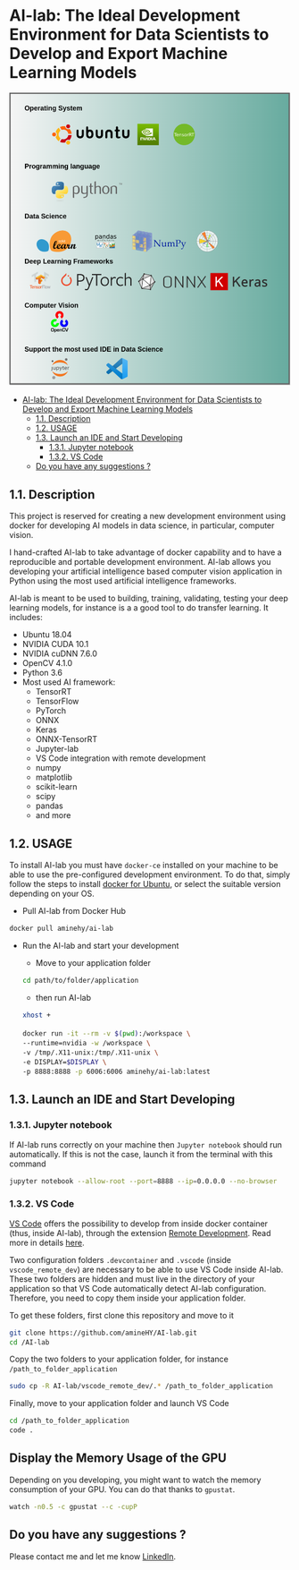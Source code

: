 # AI-lab: The Ideal Development Environment for Data Scientists to Develop and Export Machine Learning Models


![All in one solution for data science](AI-lab_logos.png)
<!-- TOC -->

- [AI-lab: The Ideal Development Environment for Data Scientists to Develop and Export Machine Learning Models](#ai-lab-the-ideal-development-environment-for-data-scientists-to-develop-and-export-machine-learning-models)
	- [1.1. Description](#11-description)
	- [1.2. USAGE](#12-usage)
	- [1.3. Launch an IDE and Start Developing](#13-launch-an-ide-and-start-developing)
		- [1.3.1. Jupyter notebook](#131-jupyter-notebook)
		- [1.3.2. VS Code](#132-vs-code)
	- [Do you have any suggestions ?](#do-you-have-any-suggestions-)

<!-- /TOC -->

## 1.1. Description

This project is reserved for creating a new development environment using docker for developing AI models in data science, in particular, computer vision.

I hand-crafted AI-lab to take advantage of docker capability and to have a reproducible and portable development environment. AI-lab allows you developing your artificial intelligence based computer vision application in Python using the most used artificial intelligence frameworks.

AI-lab is meant to be used to building, training, validating, testing your deep learning models, for instance is a a good tool to do transfer learning. It includes:

- Ubuntu 18.04
- NVIDIA CUDA 10.1
- NVIDIA cuDNN 7.6.0
- OpenCV 4.1.0
- Python 3.6
- Most used AI framework:
  - TensorRT
  - TensorFlow
  - PyTorch
  - ONNX
  - Keras
  - ONNX-TensorRT
  - Jupyter-lab
  - VS Code integration with remote development
  - numpy
  - matplotlib
  - scikit-learn
  - scipy
  - pandas
  - and more

## 1.2. USAGE

To install AI-lab you must have `docker-ce` installed on your machine to be able to use the pre-configured development environment. To do that, simply follow the steps to install [docker for Ubuntu](https://docs.docker.com/install/linux/docker-ce/ubuntu/), or select the suitable version depending on your OS.

* Pull AI-lab from Docker Hub

```bash
docker pull aminehy/ai-lab
```

* Run the AI-lab and start your development
	* Move to your application folder
	``` bash
	cd path/to/folder/application
	```

	* then run AI-lab
	``` bash
	xhost +

	docker run -it --rm -v $(pwd):/workspace \
	--runtime=nvidia -w /workspace \
	-v /tmp/.X11-unix:/tmp/.X11-unix \
	-e DISPLAY=$DISPLAY \
	-p 8888:8888 -p 6006:6006 aminehy/ai-lab:latest
	```

## 1.3. Launch an IDE and Start Developing

### 1.3.1. Jupyter notebook

If AI-lab runs correctly on your machine then `Jupyter notebook` should run automatically. If this is not the case, launch it from the terminal with this command

```bash
jupyter notebook --allow-root --port=8888 --ip=0.0.0.0 --no-browser
```

### 1.3.2. VS Code

[VS Code](https://code.visualstudio.com/) offers the possibility to develop from inside docker container (thus, inside AI-lab), through the extension [Remote Development](https://marketplace.visualstudio.com/items?itemName=ms-vscode-remote.vscode-remote-extensionpack). Read more in details [here](https://code.visualstudio.com/docs/remote/containers).

Two configuration folders `.devcontainer` and `.vscode` (inside `vscode_remote_dev`) are necessary to be able to use VS Code inside AI-lab. These two folders are hidden and must live in the directory of your application so that VS Code automatically detect AI-lab configuration. Therefore, you need to copy them inside your application folder.

To get these folders, first clone this repository and move to it

```bash
git clone https://github.com/amineHY/AI-lab.git
cd /AI-lab
```

Copy the two folders to your application folder, for instance `/path_to_folder_application`

``` bash
sudo cp -R AI-lab/vscode_remote_dev/.* /path_to_folder_application
```

Finally, move to your application folder and launch VS Code

```bash
cd /path_to_folder_application
code .
 ```

## Display the Memory Usage of the GPU

Depending on you developing, you might want to watch the memory consumption of your GPU. You can do that thanks to `gpustat`.

```bash
watch -n0.5 -c gpustat --c -cupP
```

## Do you have any suggestions ?

Please contact me and let me know [LinkedIn](https://www.linkedin.com/in/aminehy/).

